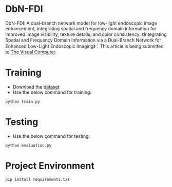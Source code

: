 # DbN-FDI
DbN-FDI: A dual-branch network model for low-light endoscopic image enhancement, integrating spatial and frequency domain information for improved image visibility, texture details, and color consistency.
《Integrating Spatial and Frequency Domain Information via a Dual-Branch Network for Enhanced Low-Light Endoscopic Imaging》：This article is being submitted to [The Visual Computer](https://link.springer.com/journal/371).
# Training
- Download the [dataset](https://data.mendeley.com/datasets/3j3tmghw33/1)
- Use the below command for training:
```
python train.py
```
# Testing
- Use the below command for testing:
```
python evaluation.py
```
# Project Environment
```
pip install requirements.txt
```
